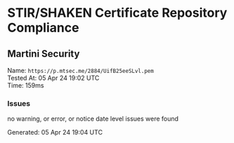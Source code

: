 # STIR/SHAKEN Certificate Repository Compliance

## Martini Security

Name: `https://p.mtsec.me/2884/UifB25eeSLvl.pem`\
Tested At: 05 Apr 24 19:02 UTC\
Time: 159ms

### Issues

no warning, or error, or notice date level issues were found

Generated: 05 Apr 24 19:04 UTC